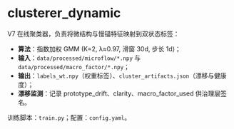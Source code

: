# clusterer_dynamic

V7 在线聚类器，负责将微结构与慢锚特征映射到双状态标签：

- **算法**：指数加权 GMM (K=2, λ≈0.97, 滑窗 30d, 步长 1d)；
- **输入**：`data/processed/microflow/*.npy` 与 `data/processed/macro_factor/*.npy`；
- **输出**：`labels_wt.npy`（权重标签）、`cluster_artifacts.json`（漂移与健康度）；
- **漂移监测**：记录 prototype_drift、clarity、macro_factor_used 供治理层签名。

训练脚本：`train.py`；配置：`config.yaml`。
